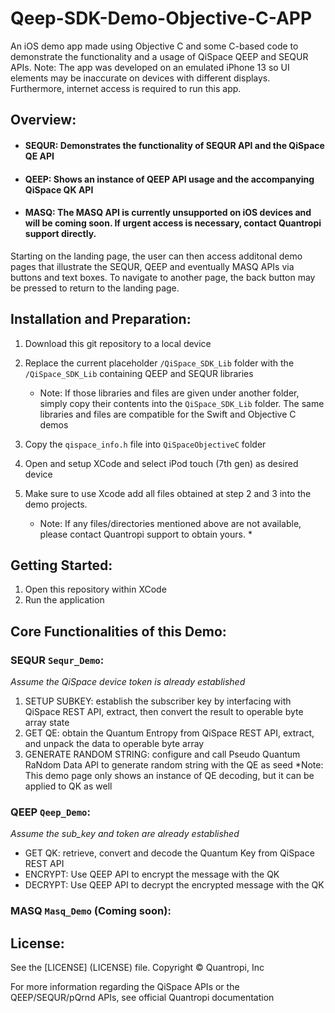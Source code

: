 # Qeep-SDK-Demo-Objective-C-APP

An iOS demo app made using Objective C and some C-based code to demonstrate the functionality and a usage of QiSpace QEEP and SEQUR APIs.
Note: The app was developed on an emulated iPhone 13 so UI elements may be inaccurate on devices with different displays. Furthermore, internet access is required to run this app.

## **Overview:**
- #### SEQUR: Demonstrates the functionality of SEQUR API and the QiSpace QE API
- #### QEEP: Shows an instance of QEEP API usage and the accompanying QiSpace QK API
- #### MASQ: The MASQ API is currently unsupported on iOS devices and will be coming soon. If urgent access is necessary, contact Quantropi support directly.

Starting on the landing page, the user can then access additonal demo pages that illustrate the SEQUR, QEEP and eventually MASQ APIs via buttons and text boxes. To navigate to another page, the back button may be pressed to return to the landing page.

## **Installation and Preparation:**
1. Download this git repository to a local device
2. Replace the current placeholder `/QiSpace_SDK_Lib` folder with the `/QiSpace_SDK_Lib` containing QEEP and SEQUR libraries
    * Note: If those libraries and files are given under another folder, simply copy their contents into the `QiSpace_SDK_Lib` folder. The same libraries and files are compatible for the Swift and Objective C demos
3. Copy the `qispace_info.h` file into `QiSpaceObjectiveC` folder
4. Open and setup XCode and select iPod touch (7th gen) as desired device
5. Make sure to use Xcode add all files obtained at step 2 and 3 into the demo projects.

    * Note: If any files/directories mentioned above are not available, please contact Quantropi support to obtain yours. *

## **Getting Started:**
1. Open this repository within XCode
2. Run the application

## **Core Functionalities of this Demo:**
### SEQUR `Sequr_Demo`:
_Assume the QiSpace device token is already established_
1. SETUP SUBKEY: establish the subscriber key by interfacing with QiSpace REST API, extract, then convert the result to operable byte array state
2. GET QE: obtain the Quantum Entropy from QiSpace REST API, extract, and unpack the data to operable byte array
3. GENERATE RANDOM STRING: configure and call Pseudo Quantum RaNdom Data API to generate random string with the QE as seed
*Note: This demo page only shows an instance of QE decoding, but it can be applied to QK as well

### QEEP `Qeep_Demo`:
_Assume the sub_key and token are already established_
- GET QK: retrieve, convert and decode the Quantum Key from QiSpace REST API
- ENCRYPT: Use QEEP API to encrypt the message with the QK
- DECRYPT: Use QEEP API to decrypt the encrypted message with the QK

### MASQ `Masq_Demo` (Coming soon):

## **License**:
See the [LICENSE] (LICENSE) file. Copyright © Quantropi, Inc

For more information regarding the QiSpace APIs or the QEEP/SEQUR/pQrnd APIs, see official Quantropi documentation



